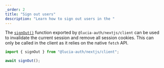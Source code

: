 ```yaml
---
_order: 2
title: "Sign out users"
description: "Learn how to sign out users in the "
---
```


The [`signOut()`](/reference/nextjs/lucia-auth-nextjs-client#signout) function exported by `@lucia-auth/nextjs/client` can be used to invalidate the current session and remove all session cookies. This can only be called in the client as it relies on the native `fetch` API.

```ts
import { signOut } from "@lucia-auth/nextjs/client";

await signOut();
```
